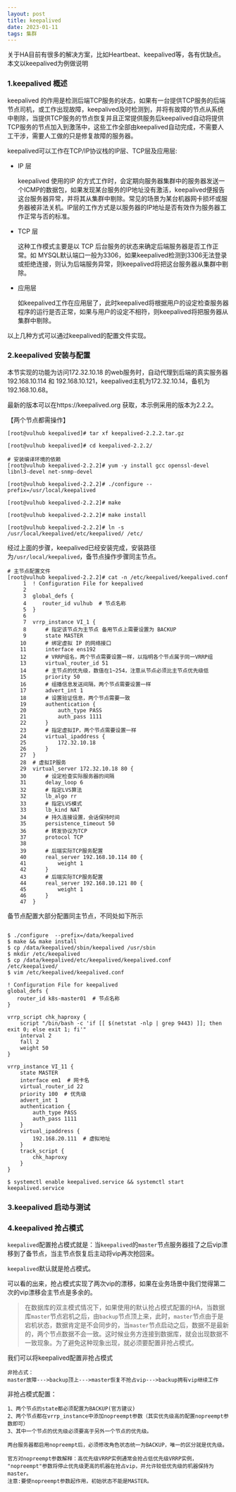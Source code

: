 ```yaml
---
layout: post
title: keepalived
date: 2023-01-11
tags: 集群
---
```

关于HA目前有很多的解决方案，比如Heartbeat、keepalived等，各有优缺点。本文以keepalived为例做说明

### 1.keepalived 概述
keepalived 的作用是检测后端TCP服务的状态，如果有一台提供TCP服务的后端节点司机，或工作出现故障，keepalived及时检测到，并将有故障的节点从系统中剔除，当提供TCP服务的节点恢复并且正常提供服务后keepalived自动将提供TCP服务的节点加入到激荡中，这些工作全部由keepalived自动完成，不需要人工干涉，需要人工做的只是修复故障的服务器。

keepalived可以工作在TCP/IP协议栈的IP层、TCP层及应用层:

- IP 层
    
    keepalived 使用的IP 的方式工作时，会定期向服务器集群中的服务器发送一个ICMP的数据包，如果发现某台服务的IP地址没有激活，keepalived便报告这台服务器异常，并将其从集群中剔除。常见的场景为某台机器网卡损坏或服务器被非法关机。IP层的工作方式是以服务器的IP地址是否有效作为服务器工作正常与否的标准。
- TCP 层

    这种工作模式主要是以 TCP 后台服务的状态来确定后端服务器是否工作正常。如 MYSQL默认端口一般为3306，如果keepalived检测到3306无法登录或拒绝连接，则认为后端服务异常，则keepalived将把这台服务器从集群中剔除。
- 应用层

    如keepalived工作在应用层了，此时keepalived将根据用户的设定检查服务器程序的运行是否正常，如果与用户的设定不相符，则keepalived将把服务器从集群中剔除。

以上几种方式可以通过keepalived的配置文件实现。
### 2.keepalived 安装与配置
本节实现的功能为访问172.32.10.18 的web服务时，自动代理到后端的真实服务器 192.168.10.114 和 192.168.10.121，keepalived主机为172.32.10.14，备机为192.168.10.68。

最新的版本可以在https://keepalived.org 获取，本示例采用的版本为2.2.2。

【两个节点都需操作】
```
[root@vulhub keepalived]# tar xf keepalived-2.2.2.tar.gz

[root@vulhub keepalived]# cd keepalived-2.2.2/

# 安装编译环境的依赖
[root@vulhub keepalived-2.2.2]# yum -y install gcc openssl-devel libnl3-devel net-snmp-devel

[root@vulhub keepalived-2.2.2]# ./configure --prefix=/usr/local/keepalived

[root@vulhub keepalived-2.2.2]# make

[root@vulhub keepalived-2.2.2]# make install

[root@vulhub keepalived-2.2.2]# ln -s /usr/local/keepalived/etc/keepalived/ /etc/
```
经过上面的步骤，keepalived已经安装完成，安装路径为`/usr/local/keepalived`，备节点操作步骤同主节点。


```
# 主节点配置文件
[root@vulhub keepalived-2.2.2]# cat -n /etc/keepalived/keepalived.conf
     1	! Configuration File for keepalived
     2
     3	global_defs {
     4	   router_id vulhub  # 节点名称  
     5	}
     6
     7	vrrp_instance VI_1 {
     8      # 指定该节点为主节点 备用节点上需要设置为 BACKUP
     9 	    state MASTER
    10      # 绑定虚拟 IP 的网络接口
    11	    interface ens192
    12      # VRRP组名，两个节点需要设置一样，以指明各个节点属于同一VRRP组
    13	    virtual_router_id 51
    14      # 主节点的优先级，数值在1~254，注意从节点必须比主节点优先级低
    15	    priority 50
    16      # 组播信息发送间隔，两个节点需要设置一样
    17	    advert_int 1
    18      # 设置验证信息，两个节点需要一致
    19	    authentication {
    20	        auth_type PASS
    21	        auth_pass 1111
    22	    }
    23      # 指定虚拟IP，两个节点需要设置一样
    24	    virtual_ipaddress {
    25	        172.32.10.18
    26	    }
    27	}
    28  # 虚拟IP服务
    29	virtual_server 172.32.10.18 80 {
    30      # 设定检查实际服务器的间隔
    31	    delay_loop 6
    32      # 指定LVS算法
    32	    lb_algo rr
    33      # 指定LVS模式
    33	    lb_kind NAT
    34      # 持久连接设置，会话保持时间
    35	    persistence_timeout 50
    36      # 转发协议为TCP
    37	    protocol TCP
    38
    39      # 后端实际TCP服务配置
    40	    real_server 192.168.10.114 80 {
    41	        weight 1
    42	    }
    43      # 后端实际TCP服务配置
    44	    real_server 192.168.10.121 80 {
    45	        weight 1
    46	    }
    47	}

```
备节点配置大部分配置同主节点，不同处如下所示

```

```

```
$ ./configure  --prefix=/data/keepalived
$ make && make install 
$ cp /data/keepalived/sbin/keepalived /usr/sbin
$ mkdir /etc/keepalived
$ cp /data/keepalived/etc/keepalived/keepalived.conf   /etc/keepalived/
$ vim /etc/keepalived/keepalived.conf

! Configuration File for keepalived
global_defs {
   router_id k8s-master01  # 节点名称
}

vrrp_script chk_haproxy {
    script "/bin/bash -c 'if [[ $(netstat -nlp | grep 9443) ]]; then exit 0; else exit 1; fi'"
    interval 2
    fall 2
    weight 50
}

vrrp_instance VI_11 {
    state MASTER
    interface em1  # 网卡名
    virtual_router_id 22
    priority 100  # 优先级
    advert_int 1
    authentication {
        auth_type PASS
        auth_pass 1111
    }
    virtual_ipaddress {
        192.168.20.111  # 虚拟地址
    }
    track_script {
        chk_haproxy
    }
}

$ systemctl enable keepalived.service && systemctl start keepalived.service

```
### 3.keepalived 启动与测试
### 4.keepalived 抢占模式
`keepalived`配置抢占模式就是：当`keepalived`的`master`节点服务器挂了之后vip漂移到了备节点，当主节点恢复后主动将vip再次抢回来。

`keepalived`默认就是抢占模式。


可以看的出来，抢占模式实现了两次vip的漂移，如果在业务场景中我们觉得第二次的vip漂移会主节点是多余的。
> 在数据库的双主模式情况下，如果使用的默认抢占模式配置的HA，当数据库`master`节点宕机之后，由`backup`节点顶上来，此时，`master`节点由于是宕机状态，数据肯定是不会同步的，当`master`节点启动之后，数据不是最新的，两个节点数据不会一致。这时候业务方连接到数据库，就会出现数据不一致现象。为了避免这种现象出现，就必须要配置非抢占模式。

我们可以将keepalived配置非抢占模式
```
非抢占式：
master故障--->backup顶上--->master恢复不抢占vip--->backup拥有vip继续工作
```

非抢占模式配置：
```
1、两个节点的state都必须配置为BACKUP(官方建议)
2、两个节点都在vrrp_instance中添加nopreempt参数（其实优先级高的配置nopreempt参数即可）
3、其中一个节点的优先级必须要高于另外一个节点的优先级。

两台服务器都启用nopreempt后，必须修改角色状态统一为BACKUP，唯一的区分就是优先级。

官方对nopreempt参数解释：高优先级VRRP实例通常会抢占低优先级VRRP实例，
"nopreempt"参数将停止优先级更高的机器在抢占vip，并允许较低优先级的机器保持为master。
注意:要使nopreempt参数起作用，初始状态不能是MASTER。
```